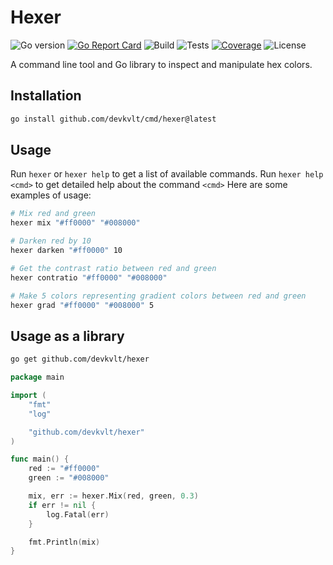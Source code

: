 # Hexer

![Go version](https://img.shields.io/github/go-mod/go-version/devkvlt/hexer)
[![Go Report Card](https://goreportcard.com/badge/github.com/devkvlt/hexer)](https://goreportcard.com/report/github.com/devkvlt/hexer)
![Build](https://img.shields.io/github/actions/workflow/status/devkvlt/hexer/build.yml?branch=main&label=build)
![Tests](https://img.shields.io/github/actions/workflow/status/devkvlt/hexer/test.yml?branch=main&label=tests)
[![Coverage](https://github.com/devkvlt/hexer/wiki/coverage.svg)](https://raw.githack.com/wiki/devkvlt/hexer/coverage.html)
![License](https://img.shields.io/github/license/devkvlt/hexer)

A command line tool and Go library to inspect and manipulate hex colors.

## Installation

```bash
go install github.com/devkvlt/cmd/hexer@latest
```

## Usage

Run `hexer` or `hexer help` to get a list of available commands.
Run `hexer help <cmd>` to get detailed help about the command `<cmd>`
Here are some examples of usage:

```bash
# Mix red and green
hexer mix "#ff0000" "#008000"

# Darken red by 10
hexer darken "#ff0000" 10

# Get the contrast ratio between red and green
hexer contratio "#ff0000" "#008000"

# Make 5 colors representing gradient colors between red and green
hexer grad "#ff0000" "#008000" 5
```

## Usage as a library

```bash
go get github.com/devkvlt/hexer
```

```go
package main

import (
	"fmt"
	"log"

	"github.com/devkvlt/hexer"
)

func main() {
	red := "#ff0000"
	green := "#008000"

	mix, err := hexer.Mix(red, green, 0.3)
	if err != nil {
		log.Fatal(err)
	}

	fmt.Println(mix)
}
```
